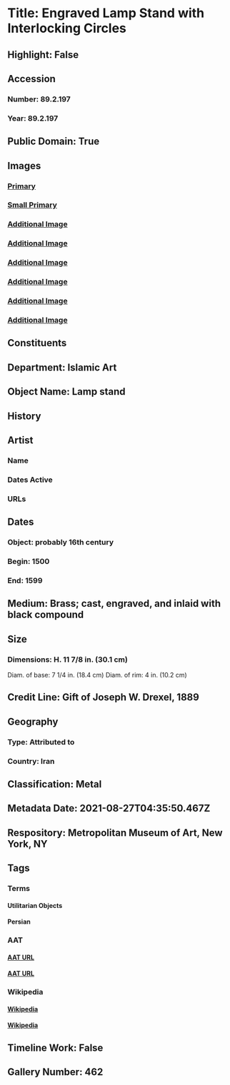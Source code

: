 # Title: Engraved Lamp Stand with Interlocking Circles
## Highlight: False
## Accession
### Number: 89.2.197
### Year: 89.2.197
## Public Domain: True
## Images
### [Primary](https://images.metmuseum.org/CRDImages/is/original/DP224388.jpg)
### [Small Primary](https://images.metmuseum.org/CRDImages/is/web-large/DP224388.jpg)
### [Additional Image](https://images.metmuseum.org/CRDImages/is/original/DP225938.jpg)
### [Additional Image](https://images.metmuseum.org/CRDImages/is/original/DP225939.jpg)
### [Additional Image](https://images.metmuseum.org/CRDImages/is/original/DP225940.jpg)
### [Additional Image](https://images.metmuseum.org/CRDImages/is/original/DP231302.jpg)
### [Additional Image](https://images.metmuseum.org/CRDImages/is/original/sf89-2-197a.jpg)
### [Additional Image](https://images.metmuseum.org/CRDImages/is/original/sf89-2-197b.jpg)
## Constituents
## Department: Islamic Art
## Object Name: Lamp stand
## History
## Artist
### Name
### Dates Active
### URLs
## Dates
### Object: probably 16th century
### Begin: 1500
### End: 1599
## Medium: Brass; cast, engraved, and inlaid with black compound
## Size
### Dimensions: H. 11 7/8 in. (30.1 cm)
Diam. of base: 7 1/4 in. (18.4 cm)
Diam. of rim: 4 in. (10.2 cm)
## Credit Line: Gift of Joseph W. Drexel, 1889
## Geography
### Type: Attributed to
### Country: Iran
## Classification: Metal
## Metadata Date: 2021-08-27T04:35:50.467Z
## Respository: Metropolitan Museum of Art, New York, NY
## Tags
### Terms
#### Utilitarian Objects
#### Persian
### AAT
#### [AAT URL](http://vocab.getty.edu/page/aat/300404591)
#### [AAT URL](None)
### Wikipedia
#### [Wikipedia]()
#### [Wikipedia]()
## Timeline Work: False
## Gallery Number: 462